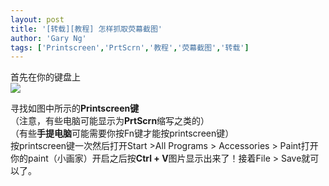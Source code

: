 ```yaml
---
layout: post
title: '[转载][教程] 怎样抓取荧幕截图'
author: 'Gary Ng'
tags: ['Printscreen','PrtScrn','教程','荧幕截图','转载']
---
```


  
首先在你的键盘上   
[![](http://4.bp.blogspot.com/-7qv_a8yn3ME/T2-_YwI__fI/AAAAAAAABcs/YTQUstCdCYc/s1600/20071224_bb8bc084e2bdd9e95d6cYBrkboZ3FEXy.png)](http://4.bp.blogspot.com/-7qv_a8yn3ME/T2-_YwI__fI/AAAAAAAABcs/YTQUstCdCYc/s1600/20071224_bb8bc084e2bdd9e95d6cYBrkboZ3FEXy.png)
  
寻找如图中所示的**Printscreen键**  
 （注意，有些电脑可能显示为**PrtScrn**缩写之类的）  
 （有些**手提电脑**可能需要你按Fn键才能按printscreen键）  
 按printscreen键一次然后打开Start \>All Programs \> Accessories \>
Paint打开你的paint（小画家）开启之后按**Ctrl +
V**图片显示出来了！接着File \> Save就可以了。
